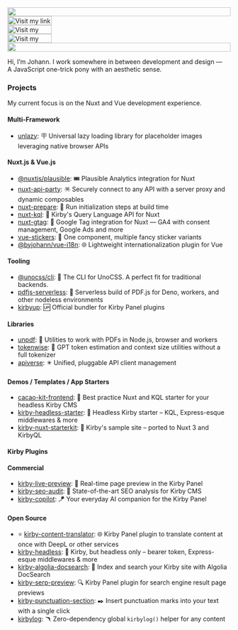 <picture>
  <source media="(prefers-color-scheme: dark)" srcset="https://github-readme.byjohann.workers.dev?section=top&theme=dark">
  <img src="https://github-readme.byjohann.workers.dev?section=top&theme=light" width="100%" height="20" align="left">
</picture>
<a href="https://byjohann.link">
  <picture>
    <source media="(prefers-color-scheme: dark)" srcset="https://github-readme.byjohann.workers.dev?section=link&i=0&label=Linktree&theme=dark" label="Visit">
    <img src="https://github-readme.byjohann.workers.dev?section=link&i=0&label=Linktree&theme=light" alt="Visit my link tree" width="100" height="20" align="left">
  </picture>
</a>
<img src="data:null;," width="100%" height="0" align="left" alt="">
<a href="https://johannschopplich.com">
  <picture>
    <source media="(prefers-color-scheme: dark)" srcset="https://github-readme.byjohann.workers.dev?section=link&i=1&label=Website&theme=dark" label="Visit">
    <img src="https://github-readme.byjohann.workers.dev?section=link&i=1&label=Website&theme=light" alt="Visit my website" width="100" height="20" align="left">
  </picture>
</a>
<img src="data:null;," width="100%" height="0" align="left" alt="">
<a href="https://www.instagram.com/johannschopplich">
  <picture>
    <source media="(prefers-color-scheme: dark)" srcset="https://github-readme.byjohann.workers.dev?section=link&i=2&label=Instagram&theme=dark">
    <img src="https://github-readme.byjohann.workers.dev?section=link&i=2&label=Instagram&theme=light" alt="Visit my Instagram" width="100" height="20" align="left">
  </picture>
</a>
<img src="data:null;," width="100%" height="0" align="left" alt="">
<picture>
  <source media="(prefers-color-scheme: dark)" srcset="https://github-readme.byjohann.workers.dev?section=bottom&theme=dark">
  <img src="https://github-readme.byjohann.workers.dev?section=bottom&theme=light" alt="" width="100%" height="20">
</picture>

Hi, I’m Johann. I work somewhere in between development and design —<br>
A JavaScript one-trick pony with an aesthetic sense.

### Projects

My current focus is on the Nuxt and Vue development experience.

#### Multi-Framework

- [unlazy](https://unlazy.byjohann.dev): 🪧 Universal lazy loading library for placeholder images leveraging native browser APIs

#### Nuxt.js & Vue.js

- [@nuxtjs/plausible](https://github.com/nuxt-modules/plausible): 🎟️ Plausible Analytics integration for Nuxt
- [nuxt-api-party](https://nuxt-api-party.byjohann.dev): 🪅 Securely connect to any API with a server proxy and dynamic composables
- [nuxt-prepare](https://nuxt-prepare.byjohann.dev): 🦎 Run initialization steps at build time
- [nuxt-kql](https://nuxt-kql.byjohann.dev): 🫧 Kirby's Query Language API for Nuxt
- [nuxt-gtag](https://github.com/johannschopplich/nuxt-gtag): 🔸 Google Tag integration for Nuxt — GA4 with consent management, Google Ads and more
- [vue-stickers](https://github.com/johannschopplich/vue-stickers): 🍦 One component, multiple fancy sticker variants
- [@byjohann/vue-i18n](https://github.com/johannschopplich/vue-i18n): 🌐 Lightweight internationalization plugin for Vue

#### Tooling

- [@unocss/cli](https://github.com/unocss/unocss/tree/main/packages/cli): 🎨 The CLI for UnoCSS. A perfect fit for traditional backends.
- [pdfjs-serverless](https://github.com/johannschopplich/pdfjs-serverless): 🪭 Serverless build of PDF.js for Deno, workers, and other nodeless environments
- [kirbyup](https://github.com/johannschopplich/kirbyup): 🆙 Official bundler for Kirby Panel plugins

#### Libraries

- [unpdf](https://github.com/unjs/unpdf): 📄 Utilities to work with PDFs in Node.js, browser and workers
- [tokenwise](https://github.com/johannschopplich/tokenwise): 📐 GPT token estimation and context size utilities without a full tokenizer
- [apiverse](https://github.com/johannschopplich/apiverse): ✴️ Unified, pluggable API client management

#### Demos / Templates / App Starters

- [cacao-kit-frontend](https://github.com/johannschopplich/cacao-kit-frontend): 🍫 Best practice Nuxt and KQL starter for your headless Kirby CMS
- [kirby-headless-starter](https://github.com/johannschopplich/kirby-headless-starter): 🦭 Headless Kirby starter – KQL, Express-esque middlewares & more
- [kirby-nuxt-starterkit](https://github.com/johannschopplich/kirby-nuxt-starterkit): 💚 Kirby's sample site – ported to Nuxt 3 and KirbyQL

#### Kirby Plugins

#### Commercial

- [kirby-live-preview](https://kirby.tools/live-preview): 🪩 Real-time page preview in the Kirby Panel
- [kirby-seo-audit](https://kirbyseo.com): 🏃 State-of-the-art SEO analysis for Kirby CMS
- [kirby-copilot](https://kirbycopilot.com): 🪁 Your everyday AI companion for the Kirby Panel

#### Open Source

- ⭐️ [kirby-content-translator](https://github.com/johannschopplich/kirby-content-translator): 🌐 Kirby Panel plugin to translate content at once with DeepL or other services
- [kirby-headless](https://github.com/johannschopplich/kirby-headless): 🦭 Kirby, but headless only – bearer token, Express-esque middlewares & more
- [kirby-algolia-docsearch](https://github.com/johannschopplich/kirby-algolia-docsearch): 🔦 Index and search your Kirby site with Algolia DocSearch
- [kirby-serp-preview](https://github.com/johannschopplich/kirby-serp-preview): 🔍 Kirby Panel plugin for search engine result page previews
- [kirby-punctuation-section](https://github.com/johannschopplich/kirby-punctuation-section): ✒️ Insert punctuation marks into your text with a single click
- [kirbylog](https://github.com/johannschopplich/kirbylog): 🪃 Zero-dependency global `kirbylog()` helper for any content

